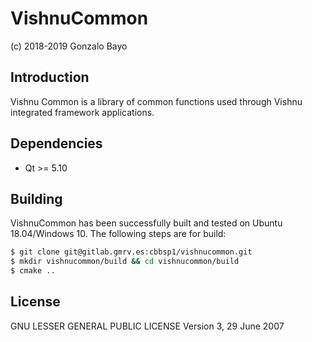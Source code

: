 # VishnuCommon
(c) 2018-2019 Gonzalo Bayo

## Introduction

Vishnu Common is a library of common functions used through Vishnu integrated 
framework applications.

## Dependencies

* Qt >= 5.10

## Building

VishnuCommon has been successfully built and tested on Ubuntu 18.04/Windows 10.
The following steps are for build:

```bash
$ git clone git@gitlab.gmrv.es:cbbsp1/vishnucommon.git
$ mkdir vishnucommon/build && cd vishnucommon/build
$ cmake ..
```

## License

GNU LESSER GENERAL PUBLIC LICENSE Version 3, 29 June 2007
